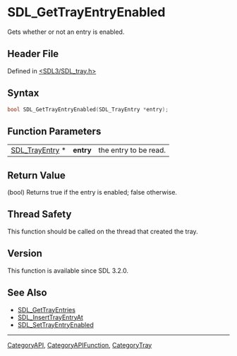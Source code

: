 # SDL_GetTrayEntryEnabled

Gets whether or not an entry is enabled.

## Header File

Defined in [<SDL3/SDL_tray.h>](https://github.com/libsdl-org/SDL/blob/main/include/SDL3/SDL_tray.h)

## Syntax

```c
bool SDL_GetTrayEntryEnabled(SDL_TrayEntry *entry);
```

## Function Parameters

|                                  |           |                       |
| -------------------------------- | --------- | --------------------- |
| [SDL_TrayEntry](SDL_TrayEntry) * | **entry** | the entry to be read. |

## Return Value

(bool) Returns true if the entry is enabled; false otherwise.

## Thread Safety

This function should be called on the thread that created the tray.

## Version

This function is available since SDL 3.2.0.

## See Also

- [SDL_GetTrayEntries](SDL_GetTrayEntries)
- [SDL_InsertTrayEntryAt](SDL_InsertTrayEntryAt)
- [SDL_SetTrayEntryEnabled](SDL_SetTrayEntryEnabled)

----
[CategoryAPI](CategoryAPI), [CategoryAPIFunction](CategoryAPIFunction), [CategoryTray](CategoryTray)


